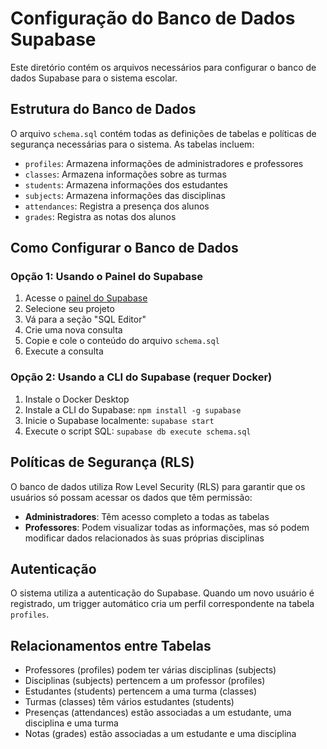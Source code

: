 # Configuração do Banco de Dados Supabase

Este diretório contém os arquivos necessários para configurar o banco de dados Supabase para o sistema escolar.

## Estrutura do Banco de Dados

O arquivo `schema.sql` contém todas as definições de tabelas e políticas de segurança necessárias para o sistema. As tabelas incluem:

- `profiles`: Armazena informações de administradores e professores
- `classes`: Armazena informações sobre as turmas
- `students`: Armazena informações dos estudantes
- `subjects`: Armazena informações das disciplinas
- `attendances`: Registra a presença dos alunos
- `grades`: Registra as notas dos alunos

## Como Configurar o Banco de Dados

### Opção 1: Usando o Painel do Supabase

1. Acesse o [painel do Supabase](https://app.supabase.io)
2. Selecione seu projeto
3. Vá para a seção "SQL Editor"
4. Crie uma nova consulta
5. Copie e cole o conteúdo do arquivo `schema.sql`
6. Execute a consulta

### Opção 2: Usando a CLI do Supabase (requer Docker)

1. Instale o Docker Desktop
2. Instale a CLI do Supabase: `npm install -g supabase`
3. Inicie o Supabase localmente: `supabase start`
4. Execute o script SQL: `supabase db execute schema.sql`

## Políticas de Segurança (RLS)

O banco de dados utiliza Row Level Security (RLS) para garantir que os usuários só possam acessar os dados que têm permissão:

- **Administradores**: Têm acesso completo a todas as tabelas
- **Professores**: Podem visualizar todas as informações, mas só podem modificar dados relacionados às suas próprias disciplinas

## Autenticação

O sistema utiliza a autenticação do Supabase. Quando um novo usuário é registrado, um trigger automático cria um perfil correspondente na tabela `profiles`.

## Relacionamentos entre Tabelas

- Professores (profiles) podem ter várias disciplinas (subjects)
- Disciplinas (subjects) pertencem a um professor (profiles)
- Estudantes (students) pertencem a uma turma (classes)
- Turmas (classes) têm vários estudantes (students)
- Presenças (attendances) estão associadas a um estudante, uma disciplina e uma turma
- Notas (grades) estão associadas a um estudante e uma disciplina
